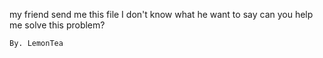 my friend send me this file I don't know what he want to say can you help me solve this problem?

    By. LemonTea

